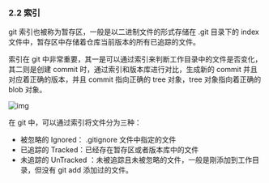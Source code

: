 ###  2.2 索引

git 索引也被称为暂存区，一般是以二进制文件的形式存储在 .git 目录下的 index 文件中，暂存区中存储着仓库当前版本的所有已追踪的文件。

索引在 git 中非常重要，其一是可以通过索引来判断工作目录中的文件是否变化，其二则是创建 commit 时，通过索引和版本库进行对比，生成新的 commit 并且对应着正确的版本，并且 commit 指向正确的 tree 对象，tree 对象指向着正确的 blob 对象。

![img](https://typra-pictures.oss-cn-beijing.aliyuncs.com/imgs/1352126739_7909.jpg)

在 git 中，可以通过索引将文件分为三种：

- 被忽略的 Ignored： .gitignore 文件中指定的文件
- 已追踪的 Tracked：已经存在暂存区或者版本库中的文件
- 未追踪的 UnTracked ：未被追踪且未被忽略的文件，一般是刚添加到工作目录，但没有 git add 添加过的文件。

